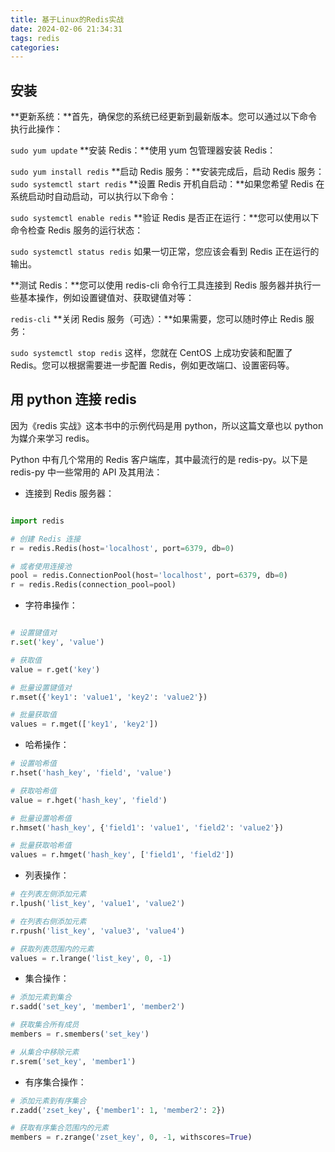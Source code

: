 ```yaml
---
title: 基于Linux的Redis实战
date: 2024-02-06 21:34:31
tags: redis
categories:
---
```


## 安装

**更新系统：**首先，确保您的系统已经更新到最新版本。您可以通过以下命令执行此操作：

`sudo yum update`
**安装 Redis：**使用 yum 包管理器安装 Redis：

`sudo yum install redis`
**启动 Redis 服务：**安装完成后，启动 Redis 服务：
`sudo systemctl start redis`
**设置 Redis 开机自启动：**如果您希望 Redis 在系统启动时自动启动，可以执行以下命令：

`sudo systemctl enable redis`
**验证 Redis 是否正在运行：**您可以使用以下命令检查 Redis 服务的运行状态：

`sudo systemctl status redis`
如果一切正常，您应该会看到 Redis 正在运行的输出。

**测试 Redis：**您可以使用 redis-cli 命令行工具连接到 Redis 服务器并执行一些基本操作，例如设置键值对、获取键值对等：

`redis-cli`
**关闭 Redis 服务（可选）：**如果需要，您可以随时停止 Redis 服务：

`sudo systemctl stop redis`
这样，您就在 CentOS 上成功安装和配置了 Redis。您可以根据需要进一步配置 Redis，例如更改端口、设置密码等。

## 用 python 连接 redis

因为《redis 实战》这本书中的示例代码是用 python，所以这篇文章也以 python 为媒介来学习 redis。

Python 中有几个常用的 Redis 客户端库，其中最流行的是 redis-py。以下是 redis-py 中一些常用的 API 及其用法：

- 连接到 Redis 服务器：

```py

import redis

# 创建 Redis 连接
r = redis.Redis(host='localhost', port=6379, db=0)

# 或者使用连接池
pool = redis.ConnectionPool(host='localhost', port=6379, db=0)
r = redis.Redis(connection_pool=pool)
```

- 字符串操作：

```py

# 设置键值对
r.set('key', 'value')

# 获取值
value = r.get('key')

# 批量设置键值对
r.mset({'key1': 'value1', 'key2': 'value2'})

# 批量获取值
values = r.mget(['key1', 'key2'])
```

- 哈希操作：

```py
# 设置哈希值
r.hset('hash_key', 'field', 'value')

# 获取哈希值
value = r.hget('hash_key', 'field')

# 批量设置哈希值
r.hmset('hash_key', {'field1': 'value1', 'field2': 'value2'})

# 批量获取哈希值
values = r.hmget('hash_key', ['field1', 'field2'])
```

- 列表操作：

```py
# 在列表左侧添加元素
r.lpush('list_key', 'value1', 'value2')

# 在列表右侧添加元素
r.rpush('list_key', 'value3', 'value4')

# 获取列表范围内的元素
values = r.lrange('list_key', 0, -1)
```

- 集合操作：

```py
# 添加元素到集合
r.sadd('set_key', 'member1', 'member2')

# 获取集合所有成员
members = r.smembers('set_key')

# 从集合中移除元素
r.srem('set_key', 'member1')
```

- 有序集合操作：

```py
# 添加元素到有序集合
r.zadd('zset_key', {'member1': 1, 'member2': 2})

# 获取有序集合范围内的元素
members = r.zrange('zset_key', 0, -1, withscores=True)
```
